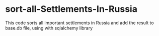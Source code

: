 # sort-all-Settlements-In-Russia
This code sorts all important settlements in Russia and add the result to base.db file, using with sqlalchemy library
